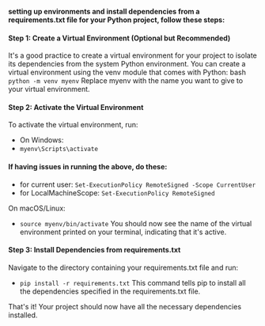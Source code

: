 **setting up environments and  install dependencies from a requirements.txt file for your Python project, follow these steps:**

#### Step 1: Create a Virtual Environment (Optional but Recommended)
It's a good practice to create a virtual environment for your project to isolate its dependencies from the system Python environment. You can create a virtual environment using the venv module that comes with Python:
bash
`python -m venv myenv`
Replace myenv with the name you want to give to your virtual environment.

#### Step 2: Activate the Virtual Environment
To activate the virtual environment, run:

- On Windows:
- `myenv\Scripts\activate`

#### If having issues in running the above, do these:
- for current user: `Set-ExecutionPolicy RemoteSigned -Scope CurrentUser`
- for LocalMachineScope: `Set-ExecutionPolicy RemoteSigned`

On macOS/Linux:
- `source myenv/bin/activate`
You should now see the name of the virtual environment printed on your terminal, indicating that it's active.

#### Step 3: Install Dependencies from requirements.txt
Navigate to the directory containing your requirements.txt file and run:
- `pip install -r requirements.txt`
This command tells pip to install all the dependencies specified in the requirements.txt file.

That's it! Your project should now have all the necessary dependencies installed.